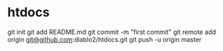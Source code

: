 htdocs
======
git init
git add README.md
git commit -m "first commit"
git remote add origin git@github.com:diablo2/htdocs.git
git push -u origin master
